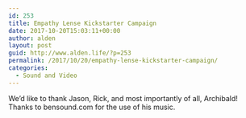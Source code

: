 ```yaml
---
id: 253
title: Empathy Lense Kickstarter Campaign
date: 2017-10-20T15:03:11+00:00
author: alden
layout: post
guid: http://www.alden.life/?p=253
permalink: /2017/10/20/empathy-lense-kickstarter-campaign/
categories:
  - Sound and Video
---
```

We&#8217;d like to thank Jason, Rick, and most importantly of all, Archibald! Thanks to bensound.com for the use of his music.

&nbsp;